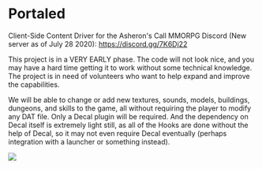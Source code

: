 # Portaled
Client-Side Content Driver for the Asheron's Call MMORPG
Discord (New server as of July 28 2020): https://discord.gg/7K6Dj22 


This project is in a VERY EARLY phase. The code will not look nice, and you may have a hard time getting it to work without some technical knowledge. The project is in need of volunteers who want to help expand and improve the capabilities.

We will be able to change or add new textures, sounds, models, buildings, dungeons, and skills to the game, all without requiring the player to modify any DAT file. Only a Decal plugin will be required. And the dependency on Decal itself is extremely light still, as all of the Hooks are done without the help of Decal, so it may not even require Decal eventually (perhaps integration with a launcher or something instead). 


![](https://i.imgur.com/hpj4cBE.png)
